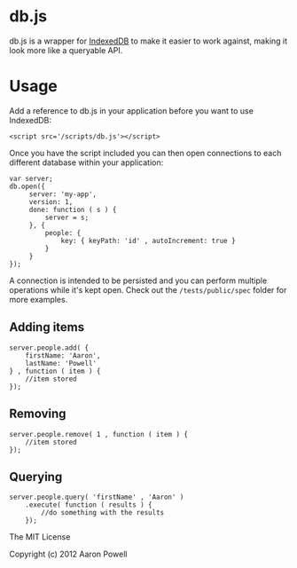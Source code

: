 db.js
=====

db.js is a wrapper for [IndexedDB](http://www.w3.org/TR/IndexedDB/) to make it easier to work against, making it look more like a queryable API.

Usage
====

Add a reference to db.js in your application before you want to use IndexedDB:

	<script src='/scripts/db.js'></script>
	
Once you have the script included you can then open connections to each different database within your application:

	var server;
	db.open({
         server: 'my-app',
         version: 1,
         done: function ( s ) {
             server = s;
         }, {
             people: {
                 key: { keyPath: 'id' , autoIncrement: true }
             }
         }
    });
	
A connection is intended to be persisted and you can perform multiple operations while it's kept open. Check out the `/tests/public/spec` folder for more examples.

## Adding items

	server.people.add( {
	    firstName: 'Aaron',
	    lastName: 'Powell'
	} , function ( item ) {
	    //item stored
	});
	
## Removing

	server.people.remove( 1 , function ( item ) {
	    //item stored
	});

## Querying

	server.people.query( 'firstName' , 'Aaron' )
        .execute( function ( results ) {
            //do something with the results
        });

The MIT License

Copyright (c) 2012 Aaron Powell